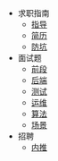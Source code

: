 * 求职指南
  * [指导](求职/求职指南/指导.md)
  * [简历](求职/求职指南/简历.md)
  * [防坑](求职/求职指南/简历.md)
* 面试题
  * [前段](求职/面试题/前端题/)
  * [后端](求职/面试题/后端题/)
  * [测试](求职/test/)
  * [运维](求职/devops/)
  * [算法](求职/面试题/算法题/)
  * [场景](求职/面试题/场景题/)
* 招聘
  * [内推](求职/招聘/recruit)
